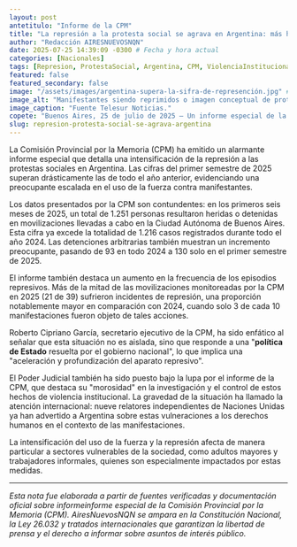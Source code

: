 ```yaml
---
layout: post
antetitulo: "Informe de la CPM"
title: "La represión a la protesta social se agrava en Argentina: más heridos y detenidos en el primer semestre de 2025 que en todo 2024."
author: "Redacción AIRESNUEVOSNQN"
date: 2025-07-25 14:39:09 -0300 # Fecha y hora actual
categories: [Nacionales]
tags: [Represion, ProtestaSocial, Argentina, CPM, ViolenciaInstitucional, DerechosHumanos, Detenidos, Heridos, ONU, BuenosAires, Gobierno]
featured: false
featured_secondary: false 
image: "/assets/images/argentina-supera-la-sifra-de-represención.jpg" # RUTA DE LA IMAGEN (SUGERENCIA: 400px de ancho por 225px de alto - proporción 16:9)
image_alt: "Manifestantes siendo reprimidos o imagen conceptual de protesta social con elementos de represión."
image_caption: "Fuente Telesur Noticias."
copete: "Buenos Aires, 25 de julio de 2025 – Un informe especial de la Comisión Provincial por la Memoria (CPM) revela un aumento 'significativo' de la represión a la protesta social en Argentina durante el primer semestre de 2025. La cantidad de personas heridas y detenidas en movilizaciones en Buenos Aires (1.251) ha superado la cifra total registrada en todo 2024 (1.216). Además, las detenciones arbitrarias se incrementaron de 93 en 2024 a 130 en los primeros seis meses de este año. La CPM advierte que esta escalada es parte de una 'política de Estado' y señala la 'morosidad' judicial, mientras relatores de la ONU ya han expresado su preocupación."
slug: represion-protesta-social-se-agrava-argentina
---
```


La Comisión Provincial por la Memoria (CPM) ha emitido un alarmante informe especial que detalla una intensificación de la represión a las protestas sociales en Argentina. Las cifras del primer semestre de 2025 superan drásticamente las de todo el año anterior, evidenciando una preocupante escalada en el uso de la fuerza contra manifestantes.

Los datos presentados por la CPM son contundentes: en los primeros seis meses de 2025, un total de 1.251 personas resultaron heridas o detenidas en movilizaciones llevadas a cabo en la Ciudad Autónoma de Buenos Aires. Esta cifra ya excede la totalidad de 1.216 casos registrados durante todo el año 2024. Las detenciones arbitrarias también muestran un incremento preocupante, pasando de 93 en todo 2024 a 130 solo en el primer semestre de 2025.

El informe también destaca un aumento en la frecuencia de los episodios represivos. Más de la mitad de las movilizaciones monitoreadas por la CPM en 2025 (21 de 39) sufrieron incidentes de represión, una proporción notablemente mayor en comparación con 2024, cuando solo 3 de cada 10 manifestaciones fueron objeto de tales acciones.

Roberto Cipriano García, secretario ejecutivo de la CPM, ha sido enfático al señalar que esta situación no es aislada, sino que responde a una "**política de Estado** resuelta por el gobierno nacional", lo que implica una "aceleración y profundización del aparato represivo".

El Poder Judicial también ha sido puesto bajo la lupa por el informe de la CPM, que destaca su "morosidad" en la investigación y el control de estos hechos de violencia institucional. La gravedad de la situación ha llamado la atención internacional: nueve relatores independientes de Naciones Unidas ya han advertido a Argentina sobre estas vulneraciones a los derechos humanos en el contexto de las manifestaciones.

La intensificación del uso de la fuerza y la represión afecta de manera particular a sectores vulnerables de la sociedad, como adultos mayores y trabajadores informales, quienes son especialmente impactados por estas medidas.

---
*Esta nota fue elaborada a partir de fuentes verificadas y documentación oficial sobre informeinforme especial de la Comisión Provincial por la Memoria (CPM). AiresNuevosNQN se ampara en la Constitución Nacional, la Ley 26.032 y tratados internacionales que garantizan la libertad de prensa y el derecho a informar sobre asuntos de interés público.*